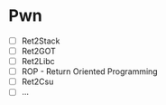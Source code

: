 # Pwn

- [ ] Ret2Stack
- [ ] Ret2GOT
- [ ] Ret2Libc
- [ ] ROP - Return Oriented Programming
- [ ] Ret2Csu
- [ ] ...

<div id="current-page-progress-bar"></div>